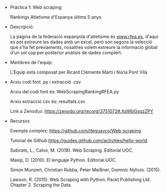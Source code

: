 - Práctica 1: Web scraping
  
  Rànkings Atletisme d'Espanya últims 5 anys

- Descripció:

  La pàgina de la federació espanyola d'atletisme és www.rfea.es, d'aquí es pot extreure les dades amb un excel, però son segons la selecció que s'ha fet prèviaments, nosaltres volem extreure la informació global d'un sol cop per posterior anàlisis de dades complert.

- Membres de l'equip:

  L'Equip està composat per Ricard Clemente Martí i Núria Pont Vilà
      
- Arxiu codi font .py i extracció .csv

  Arxiu del codi font és: WebScrapingRankingRFEA.py
  
  Arxiu extracció csv és: resultats.csv
  
  Link a Zenodi¡o: https://zenodo.org/record/3751072#.XpWbGsgzZPY
  
  
- Recursos

  Exemple complex: https://github.com/tteguayco/Web-scraping
  
  Tutorial de Github https://guides.github.com/activities/hello-world.
  
  Subirats, L., Calvo, M. (2018). Web Scraping. Editorial UOC.
  
  Masip, D. (2010). El lenguaje Python. Editorial UOC.
  
  Simon Munzert, Christian Rubba, Peter Meißner, Dominic Nyhuis. (2015). 
  
  Lawson, R. (2015). Web Scraping with Python. Packt Publishing Ltd. Chapter 2. Scraping the Data.
